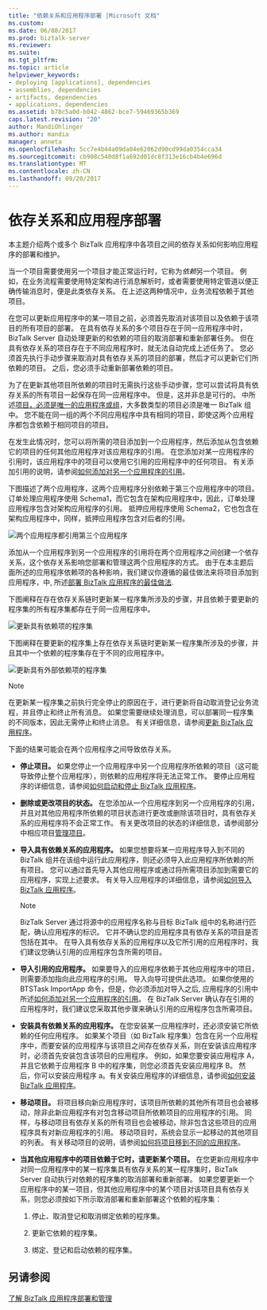 ```yaml
---
title: "依赖关系和应用程序部署 |Microsoft 文档"
ms.custom: 
ms.date: 06/08/2017
ms.prod: biztalk-server
ms.reviewer: 
ms.suite: 
ms.tgt_pltfrm: 
ms.topic: article
helpviewer_keywords:
- deploying [applications], dependencies
- assemblies, dependencies
- artifacts, dependencies
- applications, dependencies
ms.assetid: b78c5a0d-b042-4862-bce7-59469365b369
caps.latest.revision: "20"
author: MandiOhlinger
ms.author: mandia
manager: anneta
ms.openlocfilehash: 5cc7e4b44a09da04e62062d90cd99da0354cca34
ms.sourcegitcommit: cb908c540d8f1a692d01dc8f313e16cb4b4e696d
ms.translationtype: MT
ms.contentlocale: zh-CN
ms.lasthandoff: 09/20/2017
---
```

# <a name="dependencies-and-application-deployment"></a>依存关系和应用程序部署
本主题介绍两个或多个 BizTalk 应用程序中各项目之间的依存关系如何影响应用程序的部署和维护。  
  
 当一个项目需要使用另一个项目才能正常运行时，它称为*依赖*另一个项目。 例如，在业务流程需要使用特定架构进行消息解析时，或者需要使用特定管道以便正确传输消息时，便是此类依存关系。 在上述这两种情况中，业务流程依赖于其他项目。  
  
 在您可以更新应用程序中的某一项目之前，必须首先取消对该项目以及依赖于该项目的所有项目的部署。 在具有依存关系的多个项目存在于同一应用程序中时，BizTalk Server 自动处理更新的和依赖的项目的取消部署和重新部署任务。 但在具有依存关系的项目存在于不同应用程序时，就无法自动完成上述任务了。 您必须首先执行手动步骤来取消对具有依存关系的项目的部署，然后才可以更新它们所依赖的项目。 之后，您必须手动重新部署依赖的项目。  
  
 为了在更新其他项目所依赖的项目时无需执行这些手动步骤，您可以尝试将具有依存关系的所有项目一起保存在同一应用程序中。 但是，这并非总是可行的。 中所述[项目，必须是唯一的应用程序或组](../core/artifacts-that-must-be-unique-in-an-application-or-group.md)，大多数类型的项目必须是唯一 BizTalk 组中。 您不能在同一组的两个不同应用程序中具有相同的项目，即使这两个应用程序都包含依赖于相同项目的项目。  
  
 在发生此情况时，您可以将所需的项目添加到一个应用程序，然后添加从包含依赖它的项目的任何其他应用程序对该应用程序的引用。 在您添加对某一应用程序的引用时，该应用程序中的项目可以使用它引用的应用程序中的任何项目。 有关添加引用的说明，请参阅[如何添加对另一个应用程序的引用](../core/how-to-add-a-reference-to-another-application.md)。  
  
 下图描述了两个应用程序，这两个应用程序分别依赖于第三个应用程序中的项目。 订单处理应用程序使用 Schema1，而它包含在架构应用程序中，因此，订单处理应用程序包含对架构应用程序的引用。 抵押应用程序使用 Schema2，它也包含在架构应用程序中，同样，抵押应用程序包含对后者的引用。  
  
 ![两个应用程序都引用第三个应用程序](../core/media/applicationdependencies.gif "ApplicationDependencies")  
  
 添加从一个应用程序到另一个应用程序的引用将在两个应用程序之间创建一个依存关系，这个依存关系影响您部署和管理这两个应用程序的方式。 由于在本主题后面所述的应用程序依赖项的各种影响，我们建议你遵循的最佳做法来将项目添加到应用程序，中, 所述[部署 BizTalk 应用程序的最佳做法](../core/best-practices-for-deploying-a-biztalk-application.md).  
  
 下图阐释在存在依存关系链时更新某一程序集所涉及的步骤，并且依赖于要更新的程序集的所有程序集都存在于同一应用程序中。  
  
 ![更新具有依赖项的程序集](../core/media/simpleadminredeploy.gif "SimpleAdminRedeploy")  
  
 下图阐释在要更新的程序集上存在依存关系链时更新某一程序集所涉及的步骤，并且其中一个依赖的程序集存在于不同的应用程序中。  
  
 ![更新具有外部依赖项的程序集](../core/media/complexadminredeploy.gif "ComplexAdminRedeploy")  
  
> [!NOTE]
>  在更新某一程序集之前执行完全停止的原因在于，进行更新将自动取消登记业务流程，并且停止和终止所有消息。 如果您需要继续处理消息，可以部署同一程序集的不同版本，因此无需停止和终止消息。 有关详细信息，请参阅[更新 BizTalk 应用程序](../core/updating-biztalk-applications.md)。  
  
 下面的结果可能会在两个应用程序之间导致依存关系。  
  
-   **停止项目。** 如果您停止一个应用程序中另一个应用程序所依赖的项目（这可能导致停止整个应用程序），则依赖的应用程序将无法正常工作。 要停止应用程序的详细信息，请参阅[如何启动和停止 BizTalk 应用程序](../core/how-to-start-and-stop-a-biztalk-application.md)。  
  
-   **删除或更改项目的状态。** 在您添加从一个应用程序到另一个应用程序的引用，并且对其他应用程序所依赖的项目状态进行更改或删除该项目时，具有依存关系的应用程序将不会正常工作。 有关更改项目的状态的详细信息，请参阅部分中相应项目[管理项目](../core/managing-artifacts.md)。  
  
-   **导入具有依赖关系的应用程序。** 如果您想要将某一应用程序导入到不同的 BizTalk 组并在该组中运行此应用程序，则还必须导入此应用程序所依赖的所有项目。 您可以通过首先导入其他应用程序或通过将所需项目添加到需要它的应用程序，实现上述要求。 有关导入应用程序的详细信息，请参阅[如何导入 BizTalk 应用程序](../core/how-to-import-a-biztalk-application.md)。  
  
    > [!NOTE]
    >  BizTalk Server 通过将源中的应用程序名称与目标 BizTalk 组中的名称进行匹配，确认应用程序的标识。 它并不确认您的应用程序具有依存关系的项目是否包括在其中。 在导入具有依存关系的应用程序以及它所引用的应用程序时，我们建议您确认引用的应用程序包含所需的项目。  
  
-   **导入引用的应用程序。** 如果要导入的应用程序依赖于其他应用程序中的项目，则需要添加指向此应用程序的引用。 导入向导可提供此选项。 如果你使用的 BTSTask ImportApp 命令，但是，你必须添加对导入之后, 应用程序的引用中所述[如何添加对另一个应用程序的引用](../core/how-to-add-a-reference-to-another-application.md)。 在 BizTalk Server 确认存在引用的应用程序时，我们建议您采取其他步骤来确认引用的应用程序包含所需项目。  
  
-   **安装具有依赖关系的应用程序。** 在您安装某一应用程序时，还必须安装它所依赖的任何应用程序。 如果某个项目（如 BizTalk 程序集）包含在另一个应用程序中，而要安装的应用程序与该项目之间存在依存关系，则在安装该应用程序时，必须首先安装包含该项目的应用程序。 例如，如果您要安装应用程序 A，并且它依赖于应用程序 B 中的程序集，则您必须首先安装应用程序 B。 然后，你可以安装应用程序 a。有关安装应用程序的详细信息，请参阅[如何安装 BizTalk 应用程序](../core/how-to-install-a-biztalk-application.md)。  
  
-   **移动项目。** 将项目移向新应用程序时，该项目所依赖的其他所有项目也会被移动，除非此新应用程序有对包含移动项目所依赖项目的应用程序的引用。 同样，与移动项目有依存关系的所有项目也会被移动，除非包含这些项目的应用程序具有对新应用程序的引用。 移动项目时，系统会显示一起移动的其他项目的列表。 有关移动项目的说明，请参阅[如何将项目移到不同的应用程序](../core/how-to-move-an-artifact-to-a-different-application.md)。  
  
-   **当其他应用程序中的项目依赖于它时，请更新某个项目。** 在您更新应用程序中对同一应用程序中的某一程序集具有依存关系的某一程序集时，BizTalk Server 自动执行对依赖的程序集的取消部署和重新部署。 如果您要更新一个应用程序中的某一项目，但其他应用程序中的某个项目对该项目具有依存关系，则您必须按如下所示取消部署和重新部署这个依赖的程序集：  
  
    1.  停止、取消登记和取消绑定依赖的程序集。  
  
    2.  更新它依赖的程序集。  
  
    3.  绑定、登记和启动依赖的程序集。  
  
## <a name="see-also"></a>另请参阅  
 [了解 BizTalk 应用程序部署和管理](../core/understanding-biztalk-application-deployment-and-management.md)